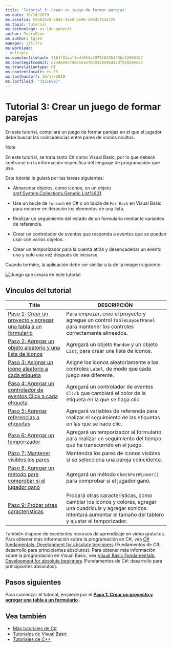 ```yaml
---
title: 'Tutorial 3: Crear un juego de formar parejas'
ms.date: 10/16/2019
ms.assetid: 525815c8-2845-45e8-be96-100d1f144725
ms.topic: tutorial
ms.technology: vs-ide-general
author: TerryGLee
ms.author: tglee
manager: jillfra
ms.workload:
- multiple
ms.openlocfilehash: 5161f81aaf3edf654a5979f6226449bc52604167
ms.sourcegitcommit: 6244689e742e551e7b6933959bd42df56928ece3
ms.translationtype: HT
ms.contentlocale: es-ES
ms.lasthandoff: 10/17/2019
ms.locfileid: "72516581"
---
```

# <a name="tutorial-3-create-a-matching-game"></a>Tutorial 3: Crear un juego de formar parejas

En este tutorial, compilará un juego de formar parejas en el que el jugador debe buscar las coincidencias entre pares de iconos ocultos.

> [!NOTE]
> En este tutorial, se trata tanto C# como Visual Basic, por lo que deberá centrarse en la información específica del lenguaje de programación que use.

Este tutorial le guiará por las tareas siguientes:

- Almacenar objetos, como iconos, en un objeto <xref:System.Collections.Generic.List%601>.

- Use un bucle de `foreach` en C# o un bucle de `For Each` en Visual Basic para recorrer en iteración los elementos de una lista.

- Realizar un seguimiento del estado de un formulario mediante variables de referencia.

- Crear un controlador de eventos que responda a eventos que se puedan usar con varios objetos.

- Crear un temporizador para la cuenta atrás y desencadenar un evento una y solo una vez después de iniciarse.

Cuando termine, la aplicación debe ser similar a la de la imagen siguiente:

![Juego que creará en este tutorial](../ide/media/express_finishedgame.png)

## <a name="tutorial-links"></a>Vínculos del tutorial

|Title|DESCRIPCIÓN|
|-----------|-----------------|
|[Paso 1: Crear un proyecto y agregar una tabla a un formulario](../ide/step-1-create-a-project-and-add-a-table-to-your-form.md)|Para empezar, cree el proyecto y agregue un control `TableLayoutPanel` para mantener los controles correctamente alineados.|
|[Paso 2: Agregar un objeto aleatorio y una lista de iconos](../ide/step-2-add-a-random-object-and-a-list-of-icons.md)|Agregará un objeto `Random` y un objeto `List`, para crear una lista de iconos.|
|[Paso 3: Asignar un icono aleatorio a cada etiqueta](../ide/step-3-assign-a-random-icon-to-each-label.md)|Asigne los iconos aleatoriamente a los controles `Label`, de modo que cada juego sea diferente.|
|[Paso 4: Agregar un controlador de eventos Click a cada etiqueta](../ide/step-4-add-a-click-event-handler-to-each-label.md)|Agregará un controlador de eventos `Click` que cambiará el color de la etiqueta en la que se haga clic.|
|[Paso 5: Agregar referencias a etiquetas](../ide/step-5-add-label-references.md)|Agregará variables de referencia para realizar el seguimiento de las etiquetas en las que se hace clic.|
|[Paso 6: Agregar un temporizador](../ide/step-6-add-a-timer.md)|Agregará un temporizador al formulario para realizar un seguimiento del tiempo que ha transcurrido en el juego.|
|[Paso 7: Mantener visibles los pares](../ide/step-7-keep-pairs-visible.md)|Mantendrá los pares de iconos visibles si se selecciona una pareja coincidente.|
|[Paso 8: Agregar un método para comprobar si el jugador ganó](../ide/step-8-add-a-method-to-verify-whether-the-player-won.md)|Agregará un método `CheckForWinner()` para comprobar si el jugador ganó.|
|[Paso 9: Probar otras características](../ide/step-9-try-other-features.md)|Probará otras características, como cambiar los iconos y colores, agregar una cuadrícula y agregar sonidos. Intentará aumentar el tamaño del tablero y ajustar el temporizador.|

También dispone de excelentes recursos de aprendizaje en vídeo gratuitos. Para obtener más información sobre la programación en C#, vea [C# fundamentals: Development for absolute beginners](https://channel9.msdn.com/Series/C-Sharp-Fundamentals-Development-for-Absolute-Beginners) (Fundamentos de C#: desarrollo para principiantes absolutos). Para obtener más información sobre la programación en Visual Basic, vea [Visual Basic Fundamentals: Development for absolute beginners](https://channel9.msdn.com/Series/Visual-Basic-Development-for-Absolute-Beginners) (Fundamentos de C#: desarrollo para principiantes absolutos).

## <a name="next-steps"></a>Pasos siguientes

Para comenzar el tutorial, empiece por el **[Paso 1: Crear un proyecto y agregar una tabla a un formulario](../ide/step-1-create-a-project-and-add-a-table-to-your-form.md)** .

## <a name="see-also"></a>Vea también

* [Más tutoriales de C#](/visualstudio/get-started/csharp/)
* [Tutoriales de Visual Basic](/visualstudio/get-started/visual-basic/)
* [Tutoriales de C++](/cpp/get-started/tutorial-console-cpp)
